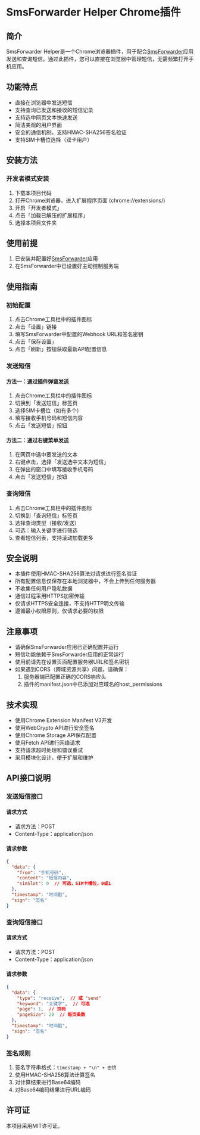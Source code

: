 # SmsForwarder Helper Chrome插件

## 简介

SmsForwarder Helper是一个Chrome浏览器插件，用于配合[SmsForwarder](https://github.com/pppscn/SmsForwarder)应用发送和查询短信。通过此插件，您可以直接在浏览器中管理短信，无需频繁打开手机应用。

## 功能特点

- 直接在浏览器中发送短信
- 支持查询已发送和接收的短信记录
- 支持选中网页文本快速发送
- 简洁美观的用户界面
- 安全的通信机制，支持HMAC-SHA256签名验证
- 支持SIM卡槽位选择（双卡用户）

## 安装方法

### 开发者模式安装

1. 下载本项目代码
2. 打开Chrome浏览器，进入扩展程序页面 (chrome://extensions/)
3. 开启「开发者模式」
4. 点击「加载已解压的扩展程序」
5. 选择本项目文件夹

## 使用前提

1. 已安装并配置好[SmsForwarder](https://github.com/pppscn/SmsForwarder)应用
2. 在SmsForwarder中已设置好主动控制服务端

## 使用指南

### 初始配置

1. 点击Chrome工具栏中的插件图标
2. 点击「设置」链接
3. 填写SmsForwarder中配置的Webhook URL和签名密钥
4. 点击「保存设置」
5. 点击「刷新」按钮获取最新API配置信息

### 发送短信

#### 方法一：通过插件弹窗发送

1. 点击Chrome工具栏中的插件图标
2. 切换到「发送短信」标签页
3. 选择SIM卡槽位（如有多个）
4. 填写接收手机号码和短信内容
5. 点击「发送短信」按钮

#### 方法二：通过右键菜单发送

1. 在网页中选中要发送的文本
2. 右键点击，选择「发送选中文本为短信」
3. 在弹出的窗口中填写接收手机号码
4. 点击「发送短信」按钮

### 查询短信

1. 点击Chrome工具栏中的插件图标
2. 切换到「查询短信」标签页
3. 选择查询类型（接收/发送）
4. 可选：输入关键字进行筛选
5. 查看短信列表，支持滚动加载更多

## 安全说明

- 本插件使用HMAC-SHA256算法对请求进行签名验证
- 所有配置信息仅保存在本地浏览器中，不会上传到任何服务器
- 不收集任何用户隐私数据
- 通信过程采用HTTPS加密传输
- 仅请求HTTPS安全连接，不支持HTTP明文传输
- 遵循最小权限原则，仅请求必要的权限

## 注意事项

- 请确保SmsForwarder应用已正确配置并运行
- 短信功能依赖于SmsForwarder应用的正常运行
- 使用前请先在设置页面配置服务器URL和签名密钥
- 如果遇到CORS（跨域资源共享）问题，请确保：
  1. 服务器端已配置正确的CORS响应头
  2. 插件的manifest.json中已添加对应域名的host_permissions

## 技术实现

- 使用Chrome Extension Manifest V3开发
- 使用WebCrypto API进行安全签名
- 使用Chrome Storage API保存配置
- 使用Fetch API进行网络请求
- 支持请求超时处理和错误重试
- 采用模块化设计，便于扩展和维护

## API接口说明

### 发送短信接口

#### 请求方式

- 请求方法：POST
- Content-Type：application/json

#### 请求参数

```json
{
  "data": {
    "from": "手机号码",
    "content": "短信内容",
    "simSlot": 0  // 可选，SIM卡槽位，0或1
  },
  "timestamp": "时间戳",
  "sign": "签名"
}
```

### 查询短信接口

#### 请求方式

- 请求方法：POST
- Content-Type：application/json

#### 请求参数

```json
{
  "data": {
    "type": "receive",  // 或 "send"
    "keyword": "关键字",  // 可选
    "page": 1,  // 页码
    "pageSize": 20  // 每页条数
  },
  "timestamp": "时间戳",
  "sign": "签名"
}
```

### 签名规则

1. 签名字符串格式：`timestamp + "\n" + 密钥`
2. 使用HMAC-SHA256算法计算签名
3. 对计算结果进行Base64编码
4. 对Base64编码结果进行URL编码

## 许可证

本项目采用MIT许可证。
